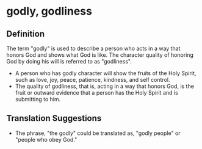 # godly, godliness

## Definition

The term "godly" is used to describe a person who acts in a way that honors God and shows what God is like. The character quality of honoring God by doing his will is referred to as "godliness".

* A person who has godly character will show the fruits of the Holy Spirit, such as love, joy, peace, patience, kindness, and self control.
* The quality of godliness, that is, acting in a way that honors God, is the fruit or outward evidence that a person has the Holy Spirit and is submitting to him.


## Translation Suggestions



* The phrase, "the godly" could be translated as, "godly people" or "people who obey God."